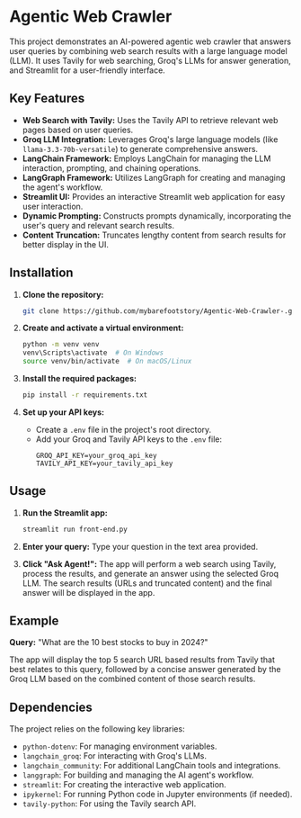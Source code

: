 # Agentic Web Crawler

This project demonstrates an AI-powered agentic web crawler that answers user queries by combining web search results with a large language model (LLM).  It uses Tavily for web searching, Groq's LLMs for answer generation, and Streamlit for a user-friendly interface.

## Key Features

* **Web Search with Tavily:**  Uses the Tavily API to retrieve relevant web pages based on user queries.
* **Groq LLM Integration:** Leverages Groq's large language models (like `llama-3.3-70b-versatile`) to generate comprehensive answers.
* **LangChain Framework:** Employs LangChain for managing the LLM interaction, prompting, and chaining operations.
* **LangGraph Framework:** Utilizes LangGraph for creating and managing the agent's workflow.
* **Streamlit UI:** Provides an interactive Streamlit web application for easy user interaction.
* **Dynamic Prompting:**  Constructs prompts dynamically, incorporating the user's query and relevant search results.
* **Content Truncation:**  Truncates lengthy content from search results for better display in the UI.

## Installation

1. **Clone the repository:**
   ```bash
   git clone https://github.com/mybarefootstory/Agentic-Web-Crawler-.git
   ```

2. **Create and activate a virtual environment:**
   ```bash
   python -m venv venv
   venv\Scripts\activate  # On Windows
   source venv/bin/activate  # On macOS/Linux
   ```

3. **Install the required packages:**
   ```bash
   pip install -r requirements.txt
   ```

4. **Set up your API keys:**
   - Create a `.env` file in the project's root directory.
   - Add your Groq and Tavily API keys to the `.env` file:
     ```
     GROQ_API_KEY=your_groq_api_key
     TAVILY_API_KEY=your_tavily_api_key
     ```

## Usage

1. **Run the Streamlit app:**
   ```bash
   streamlit run front-end.py
   ```

2. **Enter your query:** Type your question in the text area provided.

3. **Click "Ask Agent!":** The app will perform a web search using Tavily, process the results, and generate an answer using the selected Groq LLM.  The search results (URLs and truncated content) and the final answer will be displayed in the app.

## Example

**Query:** "What are the 10 best stocks to buy in 2024?"

The app will display the top 5 search URL based results from Tavily that best relates to this query, followed by a concise answer generated by the Groq LLM based on the combined content of those search results.

## Dependencies

The project relies on the following key libraries:

* `python-dotenv`: For managing environment variables.
* `langchain_groq`: For interacting with Groq's LLMs.
* `langchain_community`: For additional LangChain tools and integrations.
* `langgraph`: For building and managing the AI agent's workflow.
* `streamlit`: For creating the interactive web application.
* `ipykernel`: For running Python code in Jupyter environments (if needed).
* `tavily-python`: For using the Tavily search API.









